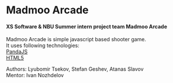 # Madmoo Arcade

#### XS Software & NBU Summer intern project team Madmoo Arcade

Madmoo Arcade is simple javascript based shooter game.  
It uses following technologies:  
[PandaJS](http://www.pandajs.net/docs/)  
[HTML5](http://diveintohtml5.info/)

Authors: Lyubomir Tsekov, Stefan Geshev, Atanas Slavov  
Mentor: Ivan Nozhdelov
